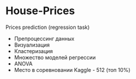 # House-Prices
Prices prediction (regression task)<br>

- Препроцессинг данных
- Визуализация
- Кластеризация
- Множество моделей регрессии 
- ANOVA 
- Место в соревновании Kaggle - 512 (топ 10%)
